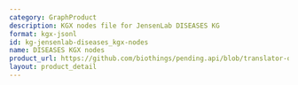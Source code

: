 ```yaml
---
category: GraphProduct
description: KGX nodes file for JensenLab DISEASES KG
format: kgx-jsonl
id: kg-jensenlab-diseases_kgx-nodes
name: DISEASES KGX nodes
product_url: https://github.com/biothings/pending.api/blob/translator-output/plugins/DISEASES/DISEASES_kgx_nodes.jsonl
layout: product_detail
---
```

